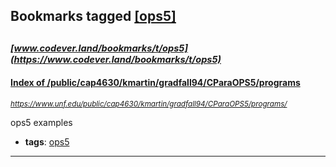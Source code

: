 ## Bookmarks tagged [[ops5]](https://www.codever.land/search?q=[ops5])

_<sup><sup>[www.codever.land/bookmarks/t/ops5](https://www.codever.land/bookmarks/t/ops5)</sup></sup>_
---
#### [Index of /public/cap4630/kmartin/gradfall94/CParaOPS5/programs](https://www.unf.edu/public/cap4630/kmartin/gradfall94/CParaOPS5/programs/)
_<sup>https://www.unf.edu/public/cap4630/kmartin/gradfall94/CParaOPS5/programs/</sup>_

ops5 examples
* **tags**: [ops5](../tagged/ops5.md)
---
